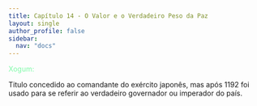 ```yaml
---
title: Capítulo 14 - O Valor e o Verdadeiro Peso da Paz
layout: single
author_profile: false
sidebar:
  nav: "docs"
---
```


<p style="color:#82faaa">Xogum:</p> Titulo concedido ao comandante do exército japonês, mas após 1192 foi usado para se referir ao verdadeiro governador ou imperador do país. 
